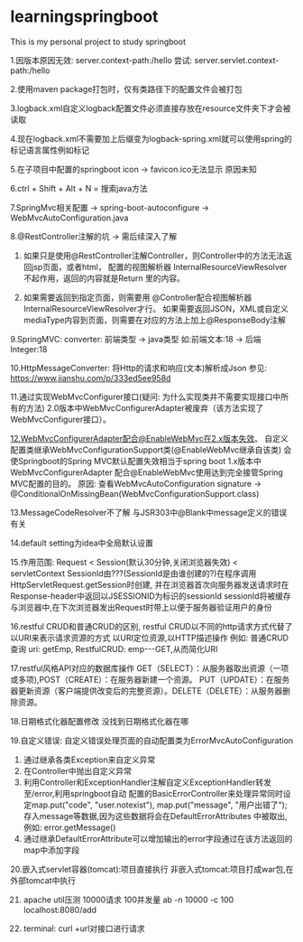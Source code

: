 # learningspringboot
This is my personal project to study springboot

1.因版本原因无效: server.context-path:/hello
尝试: server.servlet.context-path:/hello

2.使用maven package打包时，仅有类路径下的配置文件会被打包

3.logback.xml自定义logback配置文件必须直接存放在resource文件夹下才会被读取

4.现在logback.xml不需要加上后缀变为logback-spring.xml就可以使用spring的标记语言属性例如<springProfile name="dev">标记

5.在子项目中配置的springboot icon -> favicon.ico无法显示 原因未知

6.ctrl + Shift + Alt + N = 搜索java方法

7.SpringMvc相关配置 -> spring-boot-autoconfigure -> WebMvcAutoConfiguration.java

8.@RestController注解的坑 -> 需后续深入了解
1) 如果只是使用@RestController注解Controller，则Controller中的方法无法返回jsp页面，或者html，
配置的视图解析器 InternalResourceViewResolver不起作用，返回的内容就是Return 里的内容。

2) 如果需要返回到指定页面，则需要用 @Controller配合视图解析器InternalResourceViewResolver才行。
    如果需要返回JSON，XML或自定义mediaType内容到页面，则需要在对应的方法上加上@ResponseBody注解

9.SpringMVC: converter: 前端类型 -> java类型 如:前端文本:18 -> 后端Integer:18

10.HttpMessageConverter: 将Http的请求和响应(文本)解析成Json
参见: https://www.jianshu.com/p/333ed5ee958d

11.通过实现WebMvcConfigurer接口(疑问: 为什么实现类并不需要实现接口中所有的方法)
2.0版本中WebMvcConfigurerAdapter被废弃（该方法实现了WebMvcConfigurer接口）。

12.WebMvcConfigurerAdapter配合@EnableWebMvc在2.x版本失效。
自定义配置类继承WebMvcConfigurationSupport类(@EnableWebMvc继承自该类)
会使Springboot的Spring MVC默认配置失效相当于spring boot 1.x版本中WebMvcConfigurerAdapter
配合@EnableWebMvc使用达到完全接管Spring MVC配置的目的。
原因: 查看WebMvcAutoConfiguration signature -> @ConditionalOnMissingBean(WebMvcConfigurationSupport.class)

13.MessageCodeResolver不了解 与JSR303中@Blank中message定义的错误有关

14.default setting为idea中全局默认设置

15.作用范围: Request < Session(默认30分钟,关闭浏览器失效) < servletContext
SessionId由???(SessionId是由谁创建的?)在程序调用HttpServletRequest.getSession时创建,
并在浏览器首次向服务器发送请求时在Response-header中返回以JSESSIONID为标识的sessionId
sessionId将被缓存与浏览器中,在下次浏览器发出Request时带上以便于服务器验证用户的身份

16.restful CRUD和普通CRUD的区别, restful CRUD以不同的http请求方式代替了以URI来表示请求资源的方式
以URI定位资源,以HTTP描述操作
例如: 普通CRUD查询 uri: getEmp, RestfulCRUD: emp---GET,从而简化URI

17.restful风格API对应的数据库操作
GET（SELECT）：从服务器取出资源（一项或多项),POST（CREATE）：在服务器新建一个资源。
PUT（UPDATE）：在服务器更新资源（客户端提供改变后的完整资源）。DELETE（DELETE）：从服务器删除资源。

18.日期格式化器配置修改 没找到日期格式化器在哪

19.自定义错误: 
自定义错误处理页面的自动配置类为ErrorMvcAutoConfiguration
1. 通过继承各类Exception来自定义异常
2. 在Controller中抛出自定义异常
3. 利用Controller和ExceptionHandler注解自定义ExceptionHandler转发至/error,利用springboot自动
配置的BasicErrorController来处理异常同时设定map.put("code", "user.notexist"),
map.put("message", "用户出错了");存入message等数据,因为这些数据将会在DefaultErrorAttributes
中被取出,例如: error.getMessage()
4. 通过继承DefaultErrorAttribute可以增加输出的error字段通过在该方法返回的map中添加字段

20.嵌入式servlet容器(tomcat):项目直接执行
非嵌入式tomcat:项目打成war包,在外部tomcat中执行

21. apache util压测
10000请求 100并发量
ab -n 10000 -c 100 localhost:8080/add

22. terminal: curl +url对接口进行请求